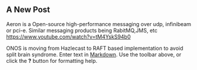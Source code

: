 ##

## A New Post
Aeron is a Open-source high-performance messaging over udp, infinibeam or pci-e. Similar messaging products being RabitMQ,JMS, etc
https://www.youtube.com/watch?v=tM4YskS94b0

ONOS is moving from Hazlecast to RAFT based implementation to avoid split brain syndrome.
Enter text in [Markdown](http://daringfireball.net/projects/markdown/). Use the toolbar above, or click the **?** button for formatting help.
